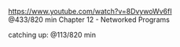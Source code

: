 https://www.youtube.com/watch?v=8DvywoWv6fI  
@433/820 min 
Chapter 12 - Networked Programs

catching up: @113/820 min